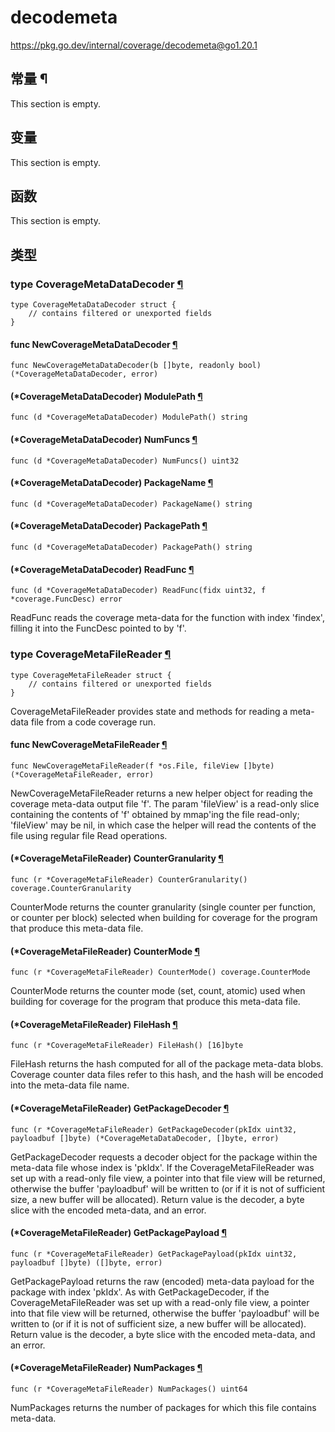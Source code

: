 # decodemeta

https://pkg.go.dev/internal/coverage/decodemeta@go1.20.1






  
  
  
  



  
  
  
  
  

## 常量 ¶

This section is empty.

## 变量

This section is empty.

## 函数

This section is empty.

## 类型

### type CoverageMetaDataDecoder [¶](https://pkg.go.dev/internal/coverage/decodemeta@go1.20.1#CoverageMetaDataDecoder)

```
type CoverageMetaDataDecoder struct {
	// contains filtered or unexported fields
}
```

#### func NewCoverageMetaDataDecoder [¶](https://pkg.go.dev/internal/coverage/decodemeta@go1.20.1#NewCoverageMetaDataDecoder)

```
func NewCoverageMetaDataDecoder(b []byte, readonly bool) (*CoverageMetaDataDecoder, error)
```

#### (*CoverageMetaDataDecoder) ModulePath [¶](https://pkg.go.dev/internal/coverage/decodemeta@go1.20.1#CoverageMetaDataDecoder.ModulePath)

```
func (d *CoverageMetaDataDecoder) ModulePath() string
```

#### (*CoverageMetaDataDecoder) NumFuncs [¶](https://pkg.go.dev/internal/coverage/decodemeta@go1.20.1#CoverageMetaDataDecoder.NumFuncs)

```
func (d *CoverageMetaDataDecoder) NumFuncs() uint32
```

#### (*CoverageMetaDataDecoder) PackageName [¶](https://pkg.go.dev/internal/coverage/decodemeta@go1.20.1#CoverageMetaDataDecoder.PackageName)

```
func (d *CoverageMetaDataDecoder) PackageName() string
```

#### (*CoverageMetaDataDecoder) PackagePath [¶](https://pkg.go.dev/internal/coverage/decodemeta@go1.20.1#CoverageMetaDataDecoder.PackagePath)

```
func (d *CoverageMetaDataDecoder) PackagePath() string
```

#### (*CoverageMetaDataDecoder) ReadFunc [¶](https://pkg.go.dev/internal/coverage/decodemeta@go1.20.1#CoverageMetaDataDecoder.ReadFunc)

```
func (d *CoverageMetaDataDecoder) ReadFunc(fidx uint32, f *coverage.FuncDesc) error
```

ReadFunc reads the coverage meta-data for the function with index 'findex', filling it into the FuncDesc pointed to by 'f'.

### type CoverageMetaFileReader [¶](https://pkg.go.dev/internal/coverage/decodemeta@go1.20.1#CoverageMetaFileReader)

```
type CoverageMetaFileReader struct {
	// contains filtered or unexported fields
}
```

CoverageMetaFileReader provides state and methods for reading a meta-data file from a code coverage run.

#### func NewCoverageMetaFileReader [¶](https://pkg.go.dev/internal/coverage/decodemeta@go1.20.1#NewCoverageMetaFileReader)

```
func NewCoverageMetaFileReader(f *os.File, fileView []byte) (*CoverageMetaFileReader, error)
```

NewCoverageMetaFileReader returns a new helper object for reading the coverage meta-data output file 'f'. The param 'fileView' is a read-only slice containing the contents of 'f' obtained by mmap'ing the file read-only; 'fileView' may be nil, in which case the helper will read the contents of the file using regular file Read operations.

#### (*CoverageMetaFileReader) CounterGranularity [¶](https://pkg.go.dev/internal/coverage/decodemeta@go1.20.1#CoverageMetaFileReader.CounterGranularity)

```
func (r *CoverageMetaFileReader) CounterGranularity() coverage.CounterGranularity
```

CounterMode returns the counter granularity (single counter per function, or counter per block) selected when building for coverage for the program that produce this meta-data file.

#### (*CoverageMetaFileReader) CounterMode [¶](https://pkg.go.dev/internal/coverage/decodemeta@go1.20.1#CoverageMetaFileReader.CounterMode)

```
func (r *CoverageMetaFileReader) CounterMode() coverage.CounterMode
```

CounterMode returns the counter mode (set, count, atomic) used when building for coverage for the program that produce this meta-data file.

#### (*CoverageMetaFileReader) FileHash [¶](https://pkg.go.dev/internal/coverage/decodemeta@go1.20.1#CoverageMetaFileReader.FileHash)

```
func (r *CoverageMetaFileReader) FileHash() [16]byte
```

FileHash returns the hash computed for all of the package meta-data blobs. Coverage counter data files refer to this hash, and the hash will be encoded into the meta-data file name.

#### (*CoverageMetaFileReader) GetPackageDecoder [¶](https://pkg.go.dev/internal/coverage/decodemeta@go1.20.1#CoverageMetaFileReader.GetPackageDecoder)

```
func (r *CoverageMetaFileReader) GetPackageDecoder(pkIdx uint32, payloadbuf []byte) (*CoverageMetaDataDecoder, []byte, error)
```

GetPackageDecoder requests a decoder object for the package within the meta-data file whose index is 'pkIdx'. If the CoverageMetaFileReader was set up with a read-only file view, a pointer into that file view will be returned, otherwise the buffer 'payloadbuf' will be written to (or if it is not of sufficient size, a new buffer will be allocated). Return value is the decoder, a byte slice with the encoded meta-data, and an error.

#### (*CoverageMetaFileReader) GetPackagePayload [¶](https://pkg.go.dev/internal/coverage/decodemeta@go1.20.1#CoverageMetaFileReader.GetPackagePayload)

```
func (r *CoverageMetaFileReader) GetPackagePayload(pkIdx uint32, payloadbuf []byte) ([]byte, error)
```

GetPackagePayload returns the raw (encoded) meta-data payload for the package with index 'pkIdx'. As with GetPackageDecoder, if the CoverageMetaFileReader was set up with a read-only file view, a pointer into that file view will be returned, otherwise the buffer 'payloadbuf' will be written to (or if it is not of sufficient size, a new buffer will be allocated). Return value is the decoder, a byte slice with the encoded meta-data, and an error.

#### (*CoverageMetaFileReader) NumPackages [¶](https://pkg.go.dev/internal/coverage/decodemeta@go1.20.1#CoverageMetaFileReader.NumPackages)

```
func (r *CoverageMetaFileReader) NumPackages() uint64
```

NumPackages returns the number of packages for which this file contains meta-data.